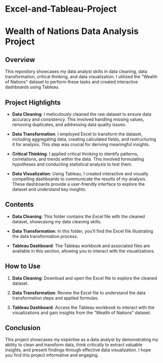# Excel-and-Tableau-Project
# Wealth of Nations Data Analysis Project

## Overview

This repository showcases my data analyst skills in data cleaning, data transformation, critical thinking, and data visualization. I utilized the "Wealth of Nations" dataset to perform these tasks and created interactive dashboards using Tableau.

## Project Highlights

- **Data Cleaning**: I meticulously cleaned the raw dataset to ensure data accuracy and consistency. This involved handling missing values, removing duplicates, and addressing data quality issues.

- **Data Transformation**: I employed Excel to transform the dataset, including aggregating data, creating calculated fields, and restructuring it for analysis. This step was crucial for deriving meaningful insights.

- **Critical Thinking**: I applied critical thinking to identify patterns, correlations, and trends within the data. This involved formulating hypotheses and conducting statistical analysis to test them.

- **Data Visualization**: Using Tableau, I created interactive and visually compelling dashboards to communicate the results of my analysis. These dashboards provide a user-friendly interface to explore the dataset and understand key insights.

## Contents

- **Data Cleaning**: This folder contains the Excel file with the cleaned dataset, showcasing my data cleaning skills.

- **Data Transformation**: In this folder, you'll find the Excel file illustrating the data transformation process.

- **Tableau Dashboard**: The Tableau workbook and associated files are available in this section, allowing you to interact with the visualizations.

## How to Use

1. **Data Cleaning**: Download and open the Excel file to explore the cleaned dataset.

2. **Data Transformation**: Review the Excel file to understand the data transformation steps and applied formulas.

3. **Tableau Dashboard**: Access the Tableau workbook to interact with the visualizations and gain insights from the "Wealth of Nations" dataset.

## Conclusion

This project showcases my expertise as a data analyst by demonstrating my ability to clean and transform data, think critically to extract valuable insights, and present findings through effective data visualization. I hope you find this project informative and engaging.


